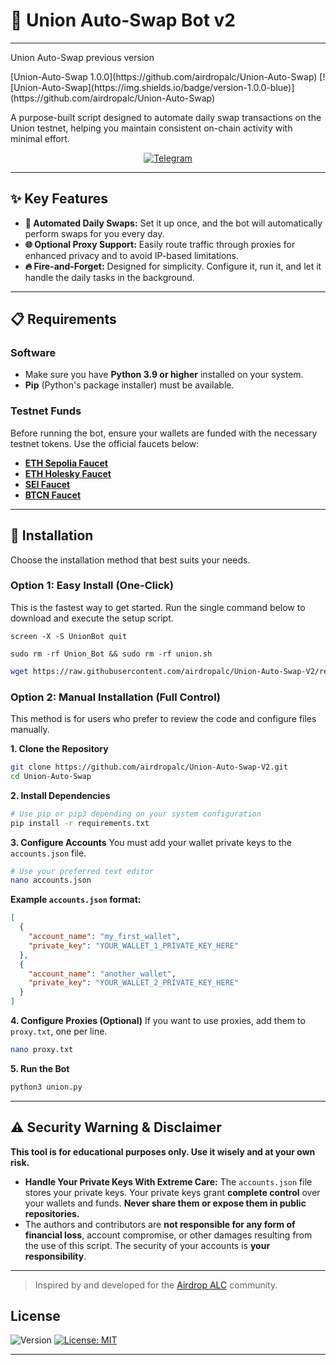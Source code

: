 # 🤖 Union Auto-Swap Bot v2
---
Union Auto-Swap previous version
<div>
[Union-Auto-Swap 1.0.0](https://github.com/airdropalc/Union-Auto-Swap)
[![Union-Auto-Swap](https://img.shields.io/badge/version-1.0.0-blue)](https://github.com/airdropalc/Union-Auto-Swap)

</div>

A purpose-built script designed to automate daily swap transactions on the Union testnet, helping you maintain consistent on-chain activity with minimal effort.

<div align="center">
  
[![Telegram](https://img.shields.io/badge/Community-Airdrop_ALC-26A5E4?style=for-the-badge&logo=telegram)](https://t.me/airdropalc/402)

</div>

---

## ✨ Key Features

* **🔁 Automated Daily Swaps:** Set it up once, and the bot will automatically perform swaps for you every day.
* **🌐 Optional Proxy Support:** Easily route traffic through proxies for enhanced privacy and to avoid IP-based limitations.
* **🔥 Fire-and-Forget:** Designed for simplicity. Configure it, run it, and let it handle the daily tasks in the background.

---

## 📋 Requirements

### Software
* Make sure you have **Python 3.9 or higher** installed on your system.
* **Pip** (Python's package installer) must be available.

### Testnet Funds
Before running the bot, ensure your wallets are funded with the necessary testnet tokens. Use the official faucets below:
* [**ETH Sepolia Faucet**](https://cloud.google.com/application/web3/faucet/ethereum/sepolia)
* [**ETH Holesky Faucet**](https://cloud.google.com/application/web3/faucet/ethereum/holesky)
* [**SEI Faucet**](https://docs.sei.io/learn/faucet)
* [**BTCN Faucet**](https://faucet.conduit.xyz/corn-testnet-l8rm17uloq)

---

## 🚀 Installation

Choose the installation method that best suits your needs.

### Option 1: Easy Install (One-Click)
This is the fastest way to get started. Run the single command below to download and execute the setup script.
```
screen -X -S UnionBot quit
```

```
sudo rm -rf Union_Bot && sudo rm -rf union.sh
```

```bash
wget https://raw.githubusercontent.com/airdropalc/Union-Auto-Swap-V2/refs/heads/main/union.sh -O union.sh && chmod +x union.sh && ./union.sh
```

### Option 2: Manual Installation (Full Control)
This method is for users who prefer to review the code and configure files manually.

**1. Clone the Repository**
```bash
git clone https://github.com/airdropalc/Union-Auto-Swap-V2.git
cd Union-Auto-Swap
```

**2. Install Dependencies**
```bash
# Use pip or pip3 depending on your system configuration
pip install -r requirements.txt
```

**3. Configure Accounts**
You must add your wallet private keys to the `accounts.json` file.
```bash
# Use your preferred text editor
nano accounts.json
```
**Example `accounts.json` format:**
```json
[
  {
    "account_name": "my_first_wallet",
    "private_key": "YOUR_WALLET_1_PRIVATE_KEY_HERE"
  },
  {
    "account_name": "another_wallet",
    "private_key": "YOUR_WALLET_2_PRIVATE_KEY_HERE"
  }
]
```

**4. Configure Proxies (Optional)**
If you want to use proxies, add them to `proxy.txt`, one per line.
```bash
nano proxy.txt
```

**5. Run the Bot**
```bash
python3 union.py
```
---

## ⚠️ Security Warning & Disclaimer

**This tool is for educational purposes only. Use it wisely and at your own risk.**

* **Handle Your Private Keys With Extreme Care:** The `accounts.json` file stores your private keys. Your private keys grant **complete control** over your wallets and funds. **Never share them or expose them in public repositories.**
* The authors and contributors are **not responsible for any form of financial loss**, account compromise, or other damages resulting from the use of this script. The security of your accounts is **your responsibility**.

---
> Inspired by and developed for the [Airdrop ALC](https://t.me/airdropalc) community.

## License

![Version](https://img.shields.io/badge/version-1.1.0-blue)
[![License: MIT](https://img.shields.io/badge/License-MIT-yellow.svg)]()

---
